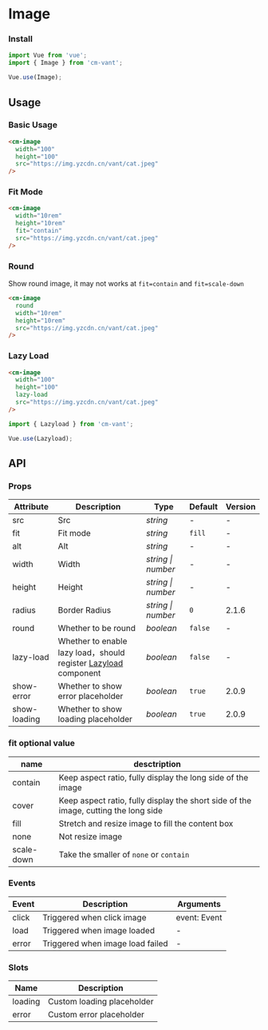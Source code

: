 # Image

### Install

``` javascript
import Vue from 'vue';
import { Image } from 'cm-vant';

Vue.use(Image);
```

## Usage

### Basic Usage

```html
<cm-image
  width="100"
  height="100"
  src="https://img.yzcdn.cn/vant/cat.jpeg"
/>
```

### Fit Mode

```html
<cm-image
  width="10rem"
  height="10rem"
  fit="contain"
  src="https://img.yzcdn.cn/vant/cat.jpeg"
/>
```

### Round

Show round image, it may not works at `fit=contain` and `fit=scale-down`

```html
<cm-image
  round
  width="10rem"
  height="10rem"
  src="https://img.yzcdn.cn/vant/cat.jpeg"
/>
```

### Lazy Load

```html
<cm-image
  width="100"
  height="100"
  lazy-load
  src="https://img.yzcdn.cn/vant/cat.jpeg"
/>
```

```js
import { Lazyload } from 'cm-vant';

Vue.use(Lazyload);
```

## API

### Props

| Attribute | Description | Type | Default | Version |
|------|------|------|------|------|
| src | Src | *string* | - | - |
| fit | Fit mode | *string* | `fill` | - |
| alt | Alt | *string* | - | - |
| width | Width | *string \| number* | - | - |
| height | Height | *string \| number* | - | - |
| radius | Border Radius | *string \| number* | `0` | 2.1.6 |
| round | Whether to be round | *boolean* | `false` | - |
| lazy-load | Whether to enable lazy load，should register [Lazyload](#/en-US/lazyload) component | *boolean* | `false` | - |
| show-error | Whether to show error placeholder | *boolean* | `true` | 2.0.9 |
| show-loading | Whether to show loading placeholder | *boolean* | `true` | 2.0.9 |

### fit optional value

| name | desctription |
|------|------|
| contain | Keep aspect ratio, fully display the long side of the image |
| cover | Keep aspect ratio, fully display the short side of the image, cutting the long side |
| fill | Stretch and resize image to fill the content box |
| none | Not resize image |
| scale-down | Take the smaller of `none` or `contain` |

### Events

| Event | Description | Arguments |
|------|------|------|
| click | Triggered when click image | event: Event |
| load | Triggered when image loaded | - |
| error | Triggered when image load failed | - |

### Slots

| Name | Description |
|------|------|
| loading | Custom loading placeholder |
| error | Custom error placeholder |
